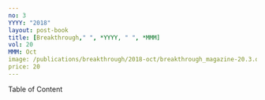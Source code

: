 ```yaml
---
no: 3
YYYY: "2018"
layout: post-book
title: [Breakthrough," ", *YYYY, " ", *MMM]
vol: 20
MMM: Oct
image: /publications/breakthrough/2018-oct/breakthrough_magazine-20.3.oct2018-cover.jpg
price: 20
---
```

Table of Content
